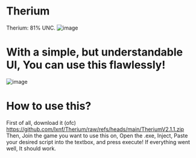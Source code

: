 # Therium
Therium: 81% UNC.
![image](https://github.com/user-attachments/assets/ab7521bd-416c-4fd8-90e6-3d2e430043c9)



# With a simple, but understandable UI, You can use this flawlessly!
![image](https://github.com/user-attachments/assets/3332c9d4-ad40-41c5-a744-72ad03e58beb)


# How to use this?
First of all, download it (ofc) https://github.com/lxnf/Therium/raw/refs/heads/main/TheriumV2.1.1.zip
Then, Join the game you want to use this on, Open the .exe, Inject, Paste your desired script into the textbox, and press execute! If everything went well, It should work.
